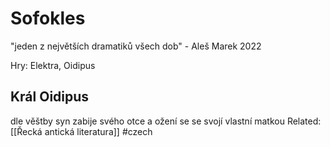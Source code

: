 # Sofokles

"jeden z největších dramatiků všech dob" - Aleš Marek 2022

Hry: Elektra, Oidipus
## Král Oidipus
dle věštby syn zabije svého otce a ožení se se svojí vlastní matkou
Related: [[Řecká antická literatura]]
#czech 